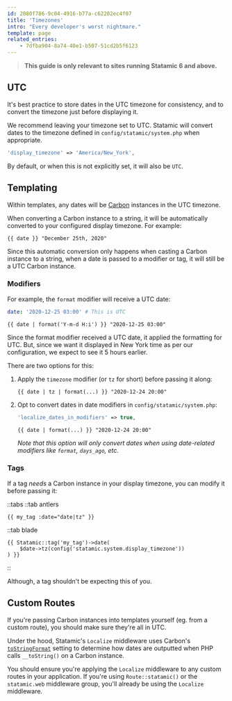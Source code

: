 ```yaml
---
id: 2080f786-9c04-4916-b77a-c62202ec4f07
title: 'Timezones'
intro: "Every developer's worst nightmare."
template: page
related_entries:
    - 7dfba904-8a74-40e1-b507-51cd2b5f6123
---
```


> **This guide is only relevant to sites running Statamic 6 and above.**

## UTC

It's best practice to store dates in the UTC timezone for consistency, and to convert the timezone just before displaying it.

We recommend leaving your timezone set to UTC. Statamic will convert dates to the timezone defined in `config/statamic/system.php` when appropriate.

```php
'display_timezone' => 'America/New_York',
```

By default, or when this is not explicitly set, it will also be `UTC`.


## Templating

Within templates, any dates will be [Carbon](https://carbon.nesbot.com) instances in the UTC timezone.

When converting a Carbon instance to a string, it will be automatically converted to your configured display timezone. For example:

```antlers
{{ date }} "December 25th, 2020"
````

Since this automatic conversion only happens when casting a Carbon instance to a string, when a date is passed to a modifier or tag, it will still be a UTC Carbon instance.

### Modifiers

For example, the `format` modifier will receive a UTC date:

```yaml
date: '2020-12-25 03:00' # This is UTC
```

```antlers
{{ date | format('Y-m-d H:i') }} "2020-12-25 03:00"
```

Since the format modifier received a UTC date, it applied the formatting for UTC. But, since we want it displayed in New York time as per our configuration, we expect to see it 5 hours earlier.

There are two options for this:
1. Apply the `timezone` modifier (or `tz` for short) before passing it along:
   ```antlers
   {{ date | tz | format(...) }} "2020-12-24 20:00"
   ```
2. Opt to convert dates in date modifiers in `config/statamic/system.php`:
   ```php
   'localize_dates_in_modifiers' => true,
   ```
   ```antlers
   {{ date | format(...) }} "2020-12-24 20:00"   
   ```
   _Note that this option will only convert dates when using date-related modifiers like `format`, `days_ago`, etc._
   
### Tags

If a tag _needs_ a Carbon instance in your display timezone, you can modify it before passing it:

::tabs
::tab antlers
```antlers
{{ my_tag :date="date|tz" }}
```
::tab blade
```blade
{{ Statamic::tag('my_tag')->date(
    $date->tz(config('statamic.system.display_timezone'))
) }}
```
::

Although, a tag shouldn't be expecting this of you.

## Custom Routes
If you're passing Carbon instances into templates yourself (eg. from a custom route), you should make sure they're all in UTC.

Under the hood, Statamic's `Localize` middleware uses Carbon's [`toStringFormat`](https://carbon.nesbot.com/docs/#api-formatting) setting to determine how dates are outputted when PHP calls `__toString()` on a Carbon instance.

You should ensure you're applying the `Localize` middleware to any custom routes in your application. If you're using `Route::statamic()` or the `statamic.web` middleware group, you'll already be using the `Localize` middleware.
